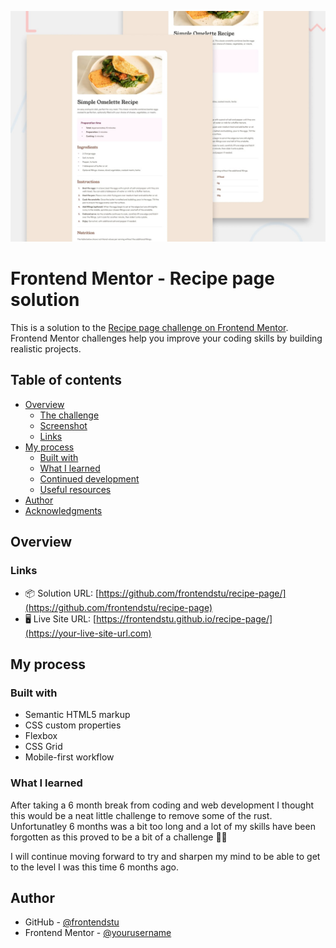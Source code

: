 ![](./screenshot.jpg)

# Frontend Mentor - Recipe page solution

This is a solution to the [Recipe page challenge on Frontend Mentor](https://www.frontendmentor.io/challenges/recipe-page-KiTsR8QQKm). Frontend Mentor challenges help you improve your coding skills by building realistic projects.

## Table of contents

- [Overview](#overview)
  - [The challenge](#the-challenge)
  - [Screenshot](#screenshot)
  - [Links](#links)
- [My process](#my-process)
  - [Built with](#built-with)
  - [What I learned](#what-i-learned)
  - [Continued development](#continued-development)
  - [Useful resources](#useful-resources)
- [Author](#author)
- [Acknowledgments](#acknowledgments)

## Overview

### Links

- 📦 Solution URL: [https://github.com/frontendstu/recipe-page/](https://github.com/frontendstu/recipe-page)
- 🖥 Live Site URL: [https://frontendstu.github.io/recipe-page/](https://your-live-site-url.com)

## My process

### Built with

- Semantic HTML5 markup
- CSS custom properties
- Flexbox
- CSS Grid
- Mobile-first workflow

### What I learned

After taking a 6 month break from coding and web development I thought this would be a neat little challenge to remove some of the rust. Unfortunatley 6 months was a bit too long and a lot of my skills have been forgotten as this proved to be a bit of a challenge 🤦‍♂️

I will continue moving forward to try and sharpen my mind to be able to get to the level I was this time 6 months ago.

## Author

- GitHub - [@frontendstu](https://github.com/frontendstu)
- Frontend Mentor - [@yourusername](https://www.frontendmentor.io/profile/frontendstu)
